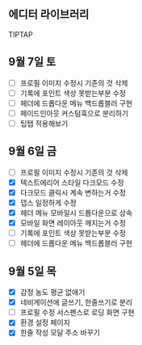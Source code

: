 ## 에디터 라이브러리

TIPTAP

## 9월 7일 토

- [ ] 프로필 이미지 수정시 기존의 것 삭제
- [ ] 기록에 포인트 색상 못받는부분 수정
- [ ] 헤더에 드롭다운 메뉴 백드롭블러 구현
- [ ] 페이드인아웃 커스텀훅으로 분리하기
- [ ] 팁탭 적용해보기

## 9월 6일 금

- [ ] 프로필 이미지 수정시 기존의 것 삭제
- [x] 텍스트에리어 스타일 다크모드 수정
- [x] 다크모드 클릭시 계속 변하는거 수정
- [x] 뎁스 일정하게 수정
- [x] 헤더 메뉴 모바일시 드롭다운으로 상속
- [x] 모바일 화면 레이아웃 깨지는거 수정
- [ ] 기록에 포인트 색상 못받는부분 수정
- [ ] 헤더에 드롭다운 메뉴 백드롭블러 구현

## 9월 5일 목

- [x] 감정 농도 평균 없애기
- [x] 네비게이션에 글쓰기, 한줄쓰기로 분리
- [ ] 프로필 수정 서스펜스로 로딩 화면 구현
- [x] 환경 설정 페이지
- [x] 한줄 작성 모달 주소 바꾸기
